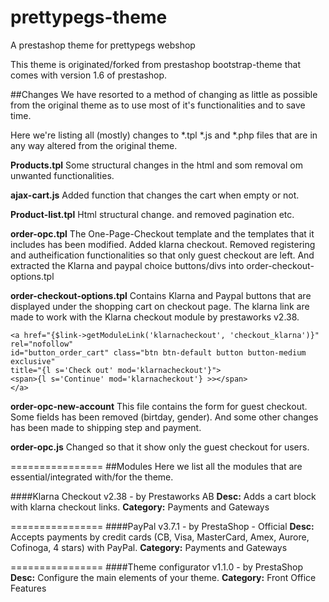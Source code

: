 prettypegs-theme
================
A prestashop theme for prettypegs webshop

This theme is originated/forked from prestashop bootstrap-theme that comes with version 1.6 of prestashop.


##Changes
We have resorted to a method of changing as little as possible from the original theme as to use most of it's functionalities and to save time.

Here we're listing all (mostly) changes to *.tpl *.js and *.php files that are in any way altered from the original theme. 

**Products.tpl**
Some structural changes in the html and som removal om unwanted functionalities.

**ajax-cart.js**
Added function that changes the cart when empty or not.

**Product-list.tpl**
Html structural change. and removed pagination etc.

**order-opc.tpl**
The One-Page-Checkout template and the templates that it includes has been modified. Added klarna checkout. Removed registering and autheification functionalities so that only guest checkout are left. And extracted the Klarna and paypal choice buttons/divs into order-checkout-options.tpl

**order-checkout-options.tpl**
Contains Klarna and Paypal buttons that are displayed under the shopping cart on checkout page. The klarna link are made to work with the Klarna checkout module by prestaworks v2.38. 
```
<a href="{$link->getModuleLink('klarnacheckout', 'checkout_klarna')}" rel="nofollow" 
id="button_order_cart" class="btn btn-default button button-medium exclusive" 
title="{l s='Check out' mod='klarnacheckout'}"> 
<span>{l s='Continue' mod='klarnacheckout'} >></span> 
</a>
```

**order-opc-new-account**
This file contains the form for guest checkout. Some fields has been removed (birtday, gender). And some other changes has been made to shipping step and payment. 

**order-opc.js**
Changed so that it show only the guest checkout for users.


================
##Modules
Here we list all the modules that are essential/integrated with/for the theme.

####Klarna Checkout v2.38 - by Prestaworks AB
**Desc:** Adds a cart block with klarna checkout links. **Category:** Payments and Gateways

================
####PayPal v3.7.1 - by PrestaShop -  Official
**Desc:** Accepts payments by credit cards (CB, Visa, MasterCard, Amex, Aurore, Cofinoga, 4 stars) with PayPal. **Category:** Payments and Gateways

================
####Theme configurator v1.1.0 - by PrestaShop
**Desc:** Configure the main elements of your theme. **Category:** Front Office Features

